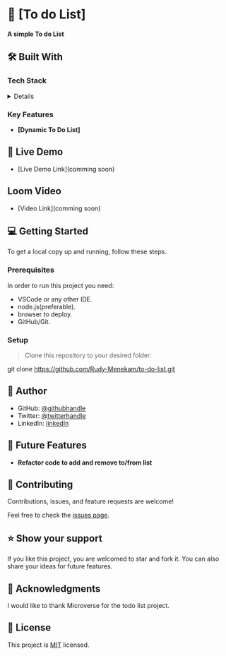 
<!-- PROJECT DESCRIPTION -->

# 📖 [To do List] <a name="about-project"></a>

**A simple To do List**

## 🛠 Built With <a name="built-with"></a>

### Tech Stack <a name="tech-stack"></a>

<details>
  <ul>
    <li><a href="">linters</a></li>
    <li><a href="https://www.w3schools.com/html/">HTML</a></li>
    <li><a href="https://developer.mozilla.org/en-US/docs/Web/CSS">CSS</a></li>
    <li><a href="https://www.w3schools.com/js/default.asp">JS</a></li>
    <li><a href="https://github.com">GIT/Github</a></li>
    <li><a href="https://nodejs.org/en/">NodeJS</a></li>
  </ul>
</details>

<!-- Features -->

### Key Features <a name="key-features"></a>
- **[Dynamic To Do List]**

<!-- LIVE DEMO -->

## 🚀 Live Demo <a name="live-demo"></a>

- [Live Demo Link](comming soon)

## Loom Video <a name="loom"></a>
- [Video Link](comming soon)


<!-- GETTING STARTED -->

## 💻 Getting Started <a name="getting-started"></a>

To get a local copy up and running, follow these steps.

### Prerequisites

In order to run this project you need:
- VSCode or any other IDE.
- node.js(preferable).
- browser to deploy.
- GitHub/Git.

### Setup

> Clone this repository to your desired folder:

git clone https://github.com/Rudy-Menekam/to-do-list.git

<!-- AUTHORS -->

## 👥 Author <a name="authors"></a>

- GitHub: [@githubhandle](https://github.com/Rudy-Menekam)
- Twitter: [@twitterhandle](https://twitter.com/MenekamR)
- LinkedIn: [linkedIn](https://www.linkedin.com/in/menekam-rudy/) 


<!-- FUTURE FEATURES -->

## 🔭 Future Features <a name="future-features"></a>

- **Refactor code to add and remove to/from list**


<!-- CONTRIBUTING -->

## 🤝 Contributing <a name="contributing"></a>

Contributions, issues, and feature requests are welcome!

Feel free to check the [issues page](https://github.com/Rudy-Menekam/to-do-list/issues).



<!-- SUPPORT -->

## ⭐️ Show your support <a name="support"></a>

If you like this project, you are welcomed to star and fork it. You can also share your ideas for future features. 


<!-- ACKNOWLEDGEMENTS -->

## 🙏 Acknowledgments <a name="acknowledgements"></a>

I would like to thank Microverse for the todo list project.


<!-- LICENSE -->

## 📝 License <a name="license"></a>

This project is [MIT](./LICENSE.md) licensed.